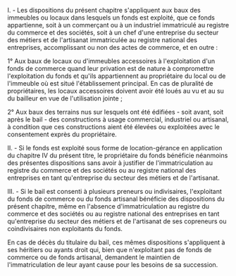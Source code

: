 I. - Les dispositions du présent chapitre s'appliquent aux baux des immeubles ou locaux dans lesquels un fonds est exploité, que ce fonds appartienne, soit à un commerçant ou à un industriel immatriculé au registre du commerce et des sociétés, soit à un chef d'une entreprise du secteur des métiers et de l'artisanat immatriculée au registre national des entreprises, accomplissant ou non des actes de commerce, et en outre :

1° Aux baux de locaux ou d'immeubles accessoires à l'exploitation d'un fonds de commerce quand leur privation est de nature à compromettre l'exploitation du fonds et qu'ils appartiennent au propriétaire du local ou de l'immeuble où est situé l'établissement principal. En cas de pluralité de propriétaires, les locaux accessoires doivent avoir été loués au vu et au su du bailleur en vue de l'utilisation jointe ;

2° Aux baux des terrains nus sur lesquels ont été édifiées - soit avant, soit après le bail - des constructions à usage commercial, industriel ou artisanal, à condition que ces constructions aient été élevées ou exploitées avec le consentement exprès du propriétaire.

II. - Si le fonds est exploité sous forme de location-gérance en application du chapitre IV du présent titre, le propriétaire du fonds bénéficie néanmoins des présentes dispositions sans avoir à justifier de l'immatriculation au registre du commerce et des sociétés ou au registre national des entreprises en tant qu'entreprise du secteur des métiers et de l'artisanat.

III. - Si le bail est consenti à plusieurs preneurs ou indivisaires, l'exploitant du fonds de commerce ou du fonds artisanal bénéficie des dispositions du présent chapitre, même en l'absence d'immatriculation au registre du commerce et des sociétés ou au registre national des entreprises en tant qu'entreprise du secteur des métiers et de l'artisanat de ses copreneurs ou coindivisaires non exploitants du fonds.

En cas de décès du titulaire du bail, ces mêmes dispositions s'appliquent à ses héritiers ou ayants droit qui, bien que n'exploitant pas de fonds de commerce ou de fonds artisanal, demandent le maintien de l'immatriculation de leur ayant cause pour les besoins de sa succession.
